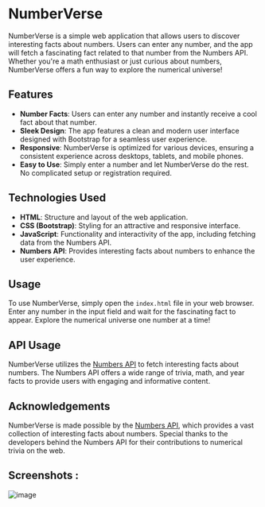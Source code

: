 # NumberVerse

NumberVerse is a simple web application that allows users to discover interesting facts about numbers. Users can enter any number, and the app will fetch a fascinating fact related to that number from the Numbers API. Whether you're a math enthusiast or just curious about numbers, NumberVerse offers a fun way to explore the numerical universe!

## Features

- **Number Facts**: Users can enter any number and instantly receive a cool fact about that number.
- **Sleek Design**: The app features a clean and modern user interface designed with Bootstrap for a seamless user experience.
- **Responsive**: NumberVerse is optimized for various devices, ensuring a consistent experience across desktops, tablets, and mobile phones.
- **Easy to Use**: Simply enter a number and let NumberVerse do the rest. No complicated setup or registration required.

## Technologies Used

- **HTML**: Structure and layout of the web application.
- **CSS (Bootstrap)**: Styling for an attractive and responsive interface.
- **JavaScript**: Functionality and interactivity of the app, including fetching data from the Numbers API.
- **Numbers API**: Provides interesting facts about numbers to enhance the user experience.

## Usage

To use NumberVerse, simply open the `index.html` file in your web browser. Enter any number in the input field and wait for the fascinating fact to appear. Explore the numerical universe one number at a time!

## API Usage

NumberVerse utilizes the [Numbers API](http://numbersapi.com/) to fetch interesting facts about numbers. The Numbers API offers a wide range of trivia, math, and year facts to provide users with engaging and informative content.

## Acknowledgements

NumberVerse is made possible by the [Numbers API](http://numbersapi.com/), which provides a vast collection of interesting facts about numbers. Special thanks to the developers behind the Numbers API for their contributions to numerical trivia on the web.

## Screenshots : 

![image](https://github.com/JeremiahRanen7/NumberVerse/assets/141173239/454dcfe7-22af-4a23-bf17-9675d00ac004)


